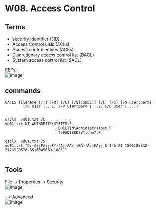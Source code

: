 
# W08. Access Control 


## Terms
- security identifier (SID)
- Access Control Lists (ACLs)
- Access control entries (ACEs)
- Discretionary access control list (DACL)
- System access control list (SACL)

REFs:  
  ![image](https://github.com/user-attachments/assets/f6079c6a-effb-4dbe-a35a-6f8a05c1fd16)


## commands  

```
CACLS filename [/T] [/M] [/L] [/S[:SDDL]] [/E] [/C] [/G user:perm]
        [/R user [...]] [/P user:perm [...]] [/D user [...]]


cacls  vd01.txt /L
vd01.txt NT AUTHORITY\SYSTEM:F
                        BUILTIN\Administrators:F
                        T79ADTEKDEV\tunn7:F

cacls  vd01.txt /S
vd01.txt "D:(A;;FA;;;SY)(A;;FA;;;BA)(A;;FA;;;S-1-5-21-1506185832-2176520576-3516345639-1001)"


```

## Tools

File -> Properties -> Security   
![image](https://github.com/user-attachments/assets/e4b8e68d-50e7-4386-9be3-44faeba22112)


--> Advanced  
  ![image](https://github.com/user-attachments/assets/745df860-30e3-43f0-9ba3-0a59bf983abc)




